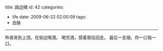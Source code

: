 title: 路边摊
id: 42
categories:
  - life
date: 2009-06-22 02:00:09
tags:
  - 血脉
---

昨夜哥到上饶。在街边喝酒。
喝完酒，搭着肩往回走。
最后一支烟，你一口我一口。